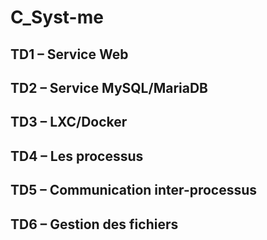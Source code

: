 # C_Syst-me

## TD1 – Service Web
## TD2 – Service MySQL/MariaDB
## TD3 – LXC/Docker
## TD4 – Les processus
## TD5 – Communication inter-processus
## TD6 – Gestion des fichiers
## 
